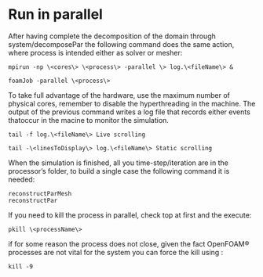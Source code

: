 # Run in parallel

After having complete the decomposition of the domain through
system/decomposePar the following command does the same action, where
process is intended either as solver or mesher:

```console
mpirun -np \<cores\> \<process\> -parallel \> log.\<fileName\> &
```
```console
foamJob -parallel \<process\>
```
To take full advantage of the hardware, use the maximum number of
physical cores, remember to disable the hyperthreading in the machine.
The output of the previous command writes a log file that records
either events thatoccur in the macine to monitor the simulation.
```console
tail -f log.\<fileName\> Live scrolling
```
```console
tail -\<linesToDisplay\> log.\<fileName\> Static scrolling
```
When the simulation is finished, all you time-step/iteration are in the
processor’s folder, to build a single case the following command it is
needed:
```console
reconstructParMesh
reconstructPar
```
If you need to kill the process in parallel, check top at first and the
execute:
```console
pkill \<processName\>
```
if for some reason the process does not close, given the fact OpenFOAM® processes
are not vital for the system you can force the kill using :
```console
kill -9 
```